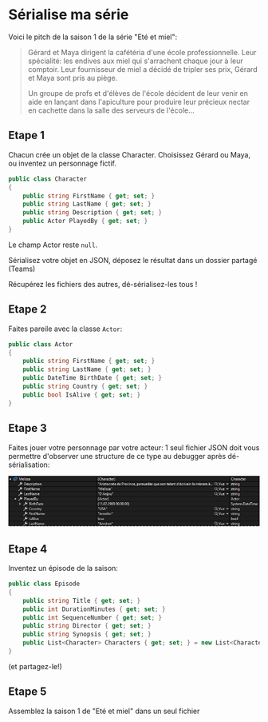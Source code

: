 # Sérialise ma série

Voici le pitch de la saison 1 de la série "Eté et miel":

> Gérard et Maya dirigent la cafétéria d'une école professionnelle. Leur spécialité: les endives aux miel qui s'arrachent chaque jour à leur comptoir. Leur fournisseur de miel a décidé de tripler ses prix, Gérard et Maya sont pris au piège.
>
> Un groupe de profs et d'élèves de l'école décident de leur venir en aide en lançant dans l'apiculture pour produire leur précieux nectar en cachette dans la salle des serveurs de l'école... 

## Etape 1

Chacun crée un objet de la classe Character. Choisissez Gérard ou Maya, ou inventez un personnage fictif.

```csharp
public class Character
{
    public string FirstName { get; set; }
    public string LastName { get; set; }
    public string Description { get; set; }
    public Actor PlayedBy { get; set; }
}
```
Le champ Actor reste `null`.

Sérialisez votre objet en JSON, déposez le résultat dans un dossier partagé (Teams)

Récupérez les fichiers des autres, dé-sérialisez-les tous !

## Etape 2

Faites pareile avec la classe `Actor`:

```csharp
public class Actor
{
    public string FirstName { get; set; }
    public string LastName { get; set; }
    public DateTime BirthDate { get; set; }
    public string Country { get; set; }
    public bool IsAlive { get; set; }
}
```

## Etape 3

Faites jouer votre personnage par votre acteur: 1 seul fichier JSON doit vous permettre d'observer une structure de ce type au debugger après dé-sérialisation:

![](melissa.png)

## Etape 4

Inventez un épisode de la saison:

```csharp
public class Episode
{
    public string Title { get; set; }
    public int DurationMinutes { get; set; }
    public int SequenceNumber { get; set; }
    public string Director { get; set; }
    public string Synopsis { get; set; }
    public List<Character> Characters { get; set; } = new List<Character>();
}
```
(et partagez-le!)

## Etape 5

Assemblez la saison 1 de "Eté et miel" dans un seul fichier
